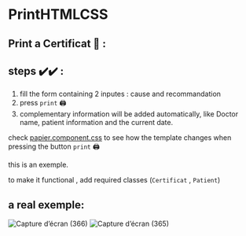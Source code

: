 
# PrintHTMLCSS

## Print a Certificat 📝 : 
## steps ✔️✔️ : 

1. fill the form containing 2 inputes : cause and recommandation
2. press `print` 🖨️
3. complementary information will be added automatically, like Doctor name, patient information and the current date.

check [papier.component.css](https://github.com/toufik7/PrintHTMLCSS/blob/main/papier/papier.component.css) to see how the template changes when pressing the button `print` 🖨️

this is an exemple.

to make it functional , add required classes (`Certificat` , `Patient`)

## a real exemple:
![Capture d’écran (366)](https://user-images.githubusercontent.com/52804863/132840467-69c38c5b-bd0a-4468-b60f-c51dda1be429.png)
![Capture d’écran (365)](https://user-images.githubusercontent.com/52804863/132840497-47e6d709-6378-4aa4-ae9c-f96f5446bcb8.png)

